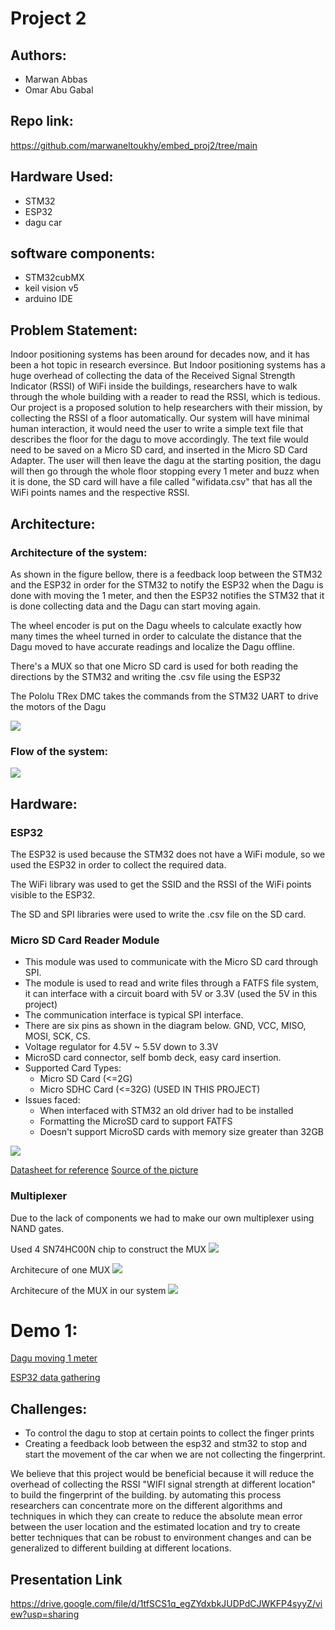 # Project 2

## Authors: 
- Marwan Abbas
- Omar Abu Gabal

## Repo link:
https://github.com/marwaneltoukhy/embed_proj2/tree/main

## Hardware Used:
- STM32
- ESP32
- dagu car

## software components:
- STM32cubMX
- keil vision v5
- arduino IDE 

## Problem Statement: 

Indoor positioning systems has been around for decades now, and it has been a hot topic in research eversince. But Indoor positioning systems has a huge overhead of collecting the data of the Received Signal Strength Indicator (RSSI) of WiFi inside the buildings, researchers have to walk through the whole building with a reader to read the RSSI, which is tedious. Our project is a proposed solution to help researchers with their mission, by collecting the RSSI of a floor automatically. Our system will have minimal human interaction, it would need the user to write a simple text file that describes the floor for the dagu to move accordingly. The text file would need to be saved on a Micro SD card, and inserted in the Micro SD Card Adapter. The user will then leave the dagu at the starting position, the dagu will then go through the whole floor stopping every 1 meter and buzz when it is done, the SD card will have a file called "wifidata.csv" that has all the WiFi points names and the respective RSSI.

## Architecture:

### Architecture of the system:

As shown in the figure bellow, there is a feedback loop between the STM32 and the ESP32 in order for the STM32 to notify the ESP32 when the Dagu is done with moving the 1 meter, and then the ESP32 notifies the STM32 that it is done collecting data and the Dagu can start moving again.

The wheel encoder is put on the Dagu wheels to calculate exactly how many times the wheel turned in order to calculate the distance that the Dagu moved to have accurate readings and localize the Dagu offline.

There's a MUX so that one Micro SD card is used for both reading the directions by the STM32 and writing the .csv file using the ESP32

The Pololu TRex DMC takes the commands from the STM32 UART to drive the motors of the Dagu

![](https://github.com/marwaneltoukhy/embed_proj2/blob/main/media/architecture.png)

### Flow of the system:
![](https://github.com/marwaneltoukhy/embed_proj2/blob/main/archi_des.png)

<!-- ### Black box architecture:
![](https://github.com/marwaneltoukhy/embed_proj2/blob/main/black_box.png)

### Architecture of STM32 with dagu:
![](https://github.com/marwaneltoukhy/embed_proj2/blob/main/proto_desing_1.PNG) -->

## Hardware:

### ESP32

The ESP32 is used because the STM32 does not have a WiFi module, so we used the ESP32 in order to collect the required data. 

The WiFi library was used to get the SSID and the RSSI of the WiFi points visible to the ESP32.

The SD and SPI libraries were used to write the .csv file on the SD card.

### Micro SD Card Reader Module

- This module was used to communicate with the Micro SD card through SPI.
- The module is used to read and write files through a FATFS file system, it can interface with a circuit board with 5V or 3.3V (used the 5V in this project)
- The communication interface is typical SPI interface.
- There are six pins as shown in the diagram below. GND, VCC, MISO, MOSI, SCK, CS.
- Voltage regulator for 4.5V ~ 5.5V down to 3.3V
- MicroSD card connector, self bomb deck, easy card insertion.
- Supported Card Types:
  - Micro SD Card (<=2G)
  - Micro SDHC Card (<=32G) (USED IN THIS PROJECT)
- Issues faced:
  - When interfaced with STM32 an old driver had to be installed
  - Formatting the MicroSD card to support FATFS
  - Doesn't support MicroSD cards with memory size greater than 32GB

![](https://github.com/marwaneltoukhy/embed_proj2/blob/main/media/sd.png)

[Datasheet for reference](http://datalogger.pbworks.com/w/file/fetch/89507207/Datalogger%20-%20SD%20Memory%20Reader%20Datasheet.pdf)
[Source of the picture](https://lastminuteengineers.com/arduino-micro-sd-card-module-tutorial/)

### Multiplexer
Due to the lack of components we had to make our own multiplexer using NAND gates.

Used 4 SN74HC00N chip to construct the MUX
![](https://github.com/marwaneltoukhy/embed_proj2/blob/main/media/nand.png)

Architecure of one MUX
![](https://github.com/marwaneltoukhy/embed_proj2/blob/main/media/mux.png)

Architecure of the MUX in our system
![](https://github.com/marwaneltoukhy/embed_proj2/blob/main/media/mux_archi.png)


# Demo 1:

[Dagu moving 1 meter](https://drive.google.com/file/d/1-ZOl79PqEXByu9dAtm5cUPRgDmWicd5Q/view?usp=sharing)

[ESP32 data gathering](https://drive.google.com/file/d/1Y1yaBVXY792gIeG7-uqBGNeryCGUzogs/view?usp=sharing)

## Challenges:

- To control the dagu to stop at certain points to collect the finger prints
- Creating a feedback loob between the esp32 and stm32 to stop and start the movement of the car when we are not collecting the fingerprint.

We believe that this project would be beneficial because it will reduce the overhead of collecting the RSSI "WIFI signal strength at different location" to build the fingerprint of the building. by automating this process researchers can concentrate more on the different algorithms and techniques in which they can create to reduce the absolute mean error between the user location and the estimated location and try to create better techniques that can be robust to environment changes and can be generalized to different building at different locations. 


## Presentation Link
https://drive.google.com/file/d/1tfSCS1q_egZYdxbkJUDPdCJWKFP4syyZ/view?usp=sharing
